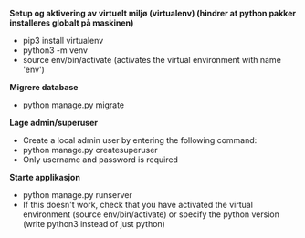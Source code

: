 **Setup og aktivering av virtuelt miljø (virtualenv) (hindrer at python pakker installeres globalt på maskinen)**
* pip3 install virtualenv
* python3 -m venv <name of virtual environment>
* source env/bin/activate (activates the virtual environment with name 'env')

**Migrere database**
* python manage.py migrate

**Lage admin/superuser**
* Create a local admin user by entering the following command:
* python manage.py createsuperuser
* Only username and password is required

**Starte applikasjon**
* python manage.py runserver
* If this doesn't work, check that you have activated the virtual environment (source env/bin/activate) or specify the python version (write python3 instead of just python)

